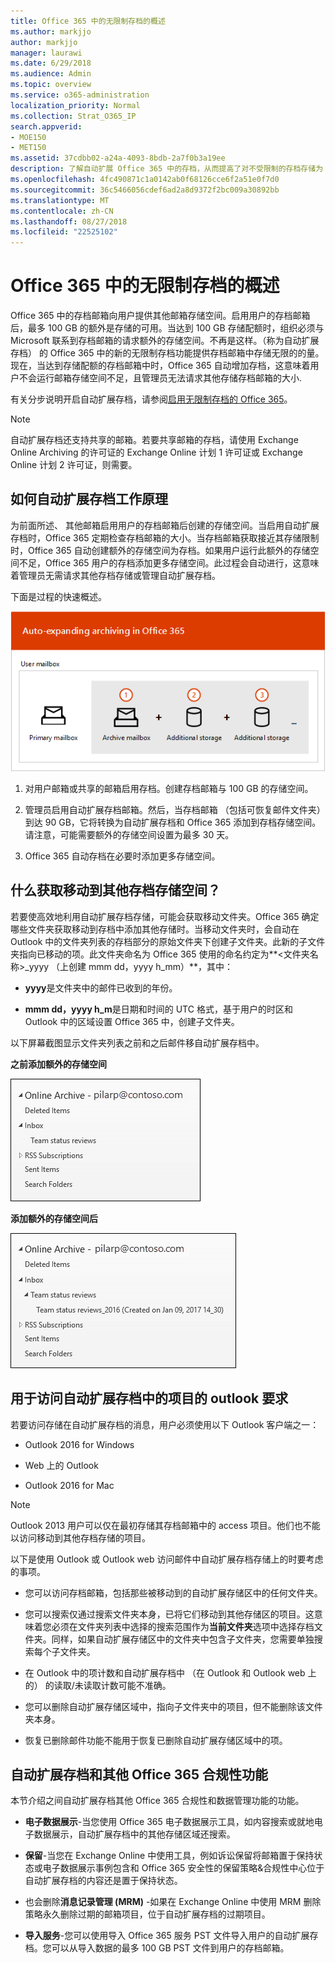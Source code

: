 ```yaml
---
title: Office 365 中的无限制存档的概述
ms.author: markjjo
author: markjjo
manager: laurawi
ms.date: 6/29/2018
ms.audience: Admin
ms.topic: overview
ms.service: o365-administration
localization_priority: Normal
ms.collection: Strat_O365_IP
search.appverid:
- MOE150
- MET150
ms.assetid: 37cdbb02-a24a-4093-8bdb-2a7f0b3a19ee
description: 了解自动扩展 Office 365 中的存档，从而提高了对不受限制的存档存储为 Exchange Online 邮箱。
ms.openlocfilehash: 4fc490871c1a0142ab0f68126cce6f2a51e0f7d0
ms.sourcegitcommit: 36c5466056cdef6ad2a8d9372f2bc009a30892bb
ms.translationtype: MT
ms.contentlocale: zh-CN
ms.lasthandoff: 08/27/2018
ms.locfileid: "22525102"
---
```

# <a name="overview-of-unlimited-archiving-in-office-365"></a>Office 365 中的无限制存档的概述

Office 365 中的存档邮箱向用户提供其他邮箱存储空间。启用用户的存档邮箱后，最多 100 GB 的额外是存储的可用。当达到 100 GB 存储配额时，组织必须与 Microsoft 联系到存档邮箱的请求额外的存储空间。不再是这样。（称为自动扩展存档） 的 Office 365 中的新的无限制存档功能提供存档邮箱中存储无限的的量。现在，当达到存储配额的存档邮箱中时，Office 365 自动增加存档，这意味着用户不会运行邮箱存储空间不足，且管理员无法请求其他存储存档邮箱的大小.
  
有关分步说明开启自动扩展存档，请参阅[启用无限制存档的 Office 365](enable-unlimited-archiving.md)。
  
> [!NOTE]
> 自动扩展存档还支持共享的邮箱。若要共享邮箱的存档，请使用 Exchange Online Archiving 的许可证的 Exchange Online 计划 1 许可证或 Exchange Online 计划 2 许可证，则需要。 
  
## <a name="how-auto-expanding-archiving-works"></a>如何自动扩展存档工作原理

为前面所述、 其他邮箱启用用户的存档邮箱后创建的存储空间。当启用自动扩展存档时，Office 365 定期检查存档邮箱的大小。当存档邮箱获取接近其存储限制时，Office 365 自动创建额外的存储空间为存档。如果用户运行此额外的存储空间不足，Office 365 用户的存档添加更多存储空间。此过程会自动进行，这意味着管理员无需请求其他存档存储或管理自动扩展存档。 
  
下面是过程的快速概述。
  
![自动扩展存档过程概述](media/74355385-d990-44fe-8a87-6c3639d1f63f.png)
  
1. 对用户邮箱或共享的邮箱启用存档。创建存档邮箱与 100 GB 的存储空间。 
    
2. 管理员启用自动扩展存档邮箱。然后，当存档邮箱 （包括可恢复邮件文件夹） 到达 90 GB，它将转换为自动扩展存档和 Office 365 添加到存档存储空间。请注意，可能需要额外的存储空间设置为最多 30 天。
    
3. Office 365 自动存档在必要时添加更多存储空间。
  
## <a name="what-gets-moved-to-the-additional-archive-storage-space"></a>什么获取移动到其他存档存储空间？

若要使高效地利用自动扩展存档存储，可能会获取移动文件夹。Office 365 确定哪些文件夹获取移动到存档中添加其他存储时。当移动文件夹时，会自动在 Outlook 中的文件夹列表的存档部分的原始文件夹下创建子文件夹。此新的子文件夹指向已移动的项。此文件夹命名为 Office 365 使用的命名约定为**\<文件夹名称\>_yyyy （上创建 mmm dd，yyyy h_mm）**，其中： 
  
- **yyyy**是文件夹中的邮件已收到的年份。 
    
- **mmm dd，yyyy h_m**是日期和时间的 UTC 格式，基于用户的时区和 Outlook 中的区域设置 Office 365 中，创建子文件夹。 
    
以下屏幕截图显示文件夹列表之前和之后邮件移自动扩展存档中。
  
 **之前添加额外的存储空间**
  
![存档邮箱之前设置自动扩展存档文件夹列表](media/5d6d6420-e562-4912-aaab-1c111762b3f6.png)
  
 **添加额外的存储空间后**
  
![文件夹列表中的存档邮箱后自动扩展存档设置](media/c03c5f51-23fa-4fc2-b887-7e7e5cce30da.png)
  
## <a name="outlook-requirements-for-accessing-items-in-an-auto-expanded-archive"></a>用于访问自动扩展存档中的项目的 outlook 要求

若要访问存储在自动扩展存档的消息，用户必须使用以下 Outlook 客户端之一：
  
- Outlook 2016 for Windows
    
- Web 上的 Outlook 
    
- Outlook 2016 for Mac 
    
> [!NOTE]
> Outlook 2013 用户可以仅在最初存储其存档邮箱中的 access 项目。他们也不能以访问移动到其他存档存储的项目。 
  
以下是使用 Outlook 或 Outlook web 访问邮件中自动扩展存档存储上的时要考虑的事项。
  
- 您可以访问存档邮箱，包括那些被移动到的自动扩展存储区中的任何文件夹。
    
- 您可以搜索仅通过搜索文件夹本身，已将它们移动到其他存储区的项目。这意味着您必须在文件夹列表中选择的搜索范围作为**当前文件夹**选项中选择存档文件夹。同样，如果自动扩展存储区中的文件夹中包含子文件夹，您需要单独搜索每个子文件夹。 
    
- 在 Outlook 中的项计数和自动扩展存档中 （在 Outlook 和 Outlook web 上的） 的读取/未读取计数可能不准确。
    
- 您可以删除自动扩展存储区域中，指向子文件夹中的项目，但不能删除该文件夹本身。
    
- 恢复已删除邮件功能不能用于恢复已删除自动扩展存储区域中的项。
  
## <a name="auto-expanding-archiving-and-other-office-365-compliance-features"></a>自动扩展存档和其他 Office 365 合规性功能

本节介绍之间自动扩展存档其他 Office 365 合规性和数据管理功能的功能。
  
- **电子数据展示**-当您使用 Office 365 电子数据展示工具，如内容搜索或就地电子数据展示，自动扩展存档中的其他存储区域还搜索。
    
- **保留**-当您在 Exchange Online 中使用工具，例如诉讼保留将邮箱置于保持状态或电子数据展示事例包含和 Office 365 安全性的保留策略&amp;合规性中心位于自动扩展存档的内容还是置于保持状态。
    
- 也会删除**消息记录管理 (MRM)** -如果在 Exchange Online 中使用 MRM 删除策略永久删除过期的邮箱项目，位于自动扩展存档的过期项目。
    
- **导入服务**-您可以使用导入 Office 365 服务 PST 文件导入用户的自动扩展存档。您可以从导入数据的最多 100 GB PST 文件到用户的存档邮箱。 
